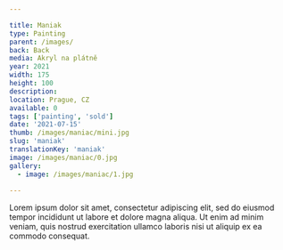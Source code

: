 ```yaml
---

title: Maniak
type: Painting
parent: /images/
back: Back
media: Akryl na plátně
year: 2021
width: 175
height: 100
description: 
location: Prague, CZ
available: 0
tags: ['painting', 'sold']
date: '2021-07-15'
thumb: /images/maniac/mini.jpg
slug: 'maniak'
translationKey: 'maniak'
image: /images/maniac/0.jpg
gallery:
  - image: /images/maniac/1.jpg
  
---
```

Lorem ipsum dolor sit amet, consectetur adipiscing elit, sed do eiusmod tempor incididunt ut labore et dolore magna aliqua. Ut enim ad minim veniam, quis nostrud exercitation ullamco laboris nisi ut aliquip ex ea commodo consequat.

